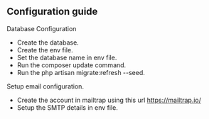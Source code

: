 

## Configuration guide

Database Configuration

- Create the database.
- Create the env file.
- Set the database name in env file.
- Run the composer update command.
- Run the php artisan migrate:refresh --seed.

Setup email configuration.
- Create the account in mailtrap using this url https://mailtrap.io/
- Setup the SMTP details in env file.
